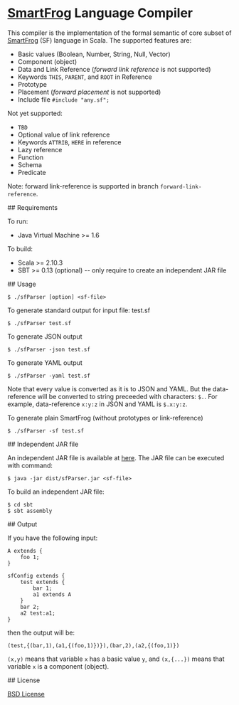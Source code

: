 # [SmartFrog](http://smartfrog.org) Language Compiler

This compiler is the implementation of the formal semantic of core subset of [SmartFrog](http://smartfrog.org) (SF) language in Scala. The supported features are:

- Basic values (Boolean, Number, String, Null, Vector)
- Component (object)
- Data and Link Reference (_forward link reference_ is not supported)
- Keywords `THIS`, `PARENT`, and `ROOT` in Reference
- Prototype
- Placement (_forward placement_ is not supported)
- Include file `#include "any.sf";`

Not yet supported:

- `TBD`
- Optional value of link reference
- Keywords `ATTRIB`, `HERE` in reference
- Lazy reference
- Function
- Schema
- Predicate

Note: forward link-reference is supported in branch `forward-link-reference`.


## Requirements

To run:
- Java Virtual Machine >= 1.6

To build:
- Scala >= 2.10.3
- SBT >= 0.13 (optional) -- only require to create an independent JAR file


## Usage

	$ ./sfParser [option] <sf-file>

To generate standard output for input file: test.sf

	$ ./sfParser test.sf

To generate JSON output

	$ ./sfParser -json test.sf

To generate YAML output

	$ ./sfParser -yaml test.sf

Note that every value is converted as it is to JSON and YAML.
But the data-reference will be converted to string preceeded with
characters: `$.`. For example, data-reference `x:y:z` in JSON and
YAML is `$.x:y:z`.

To generate plain SmartFrog (without prototypes or link-reference)

	$ ./sfParser -sf test.sf


## Independent JAR file

An independent JAR file is available at [here](https://github.com/herry13/smartfrog-lang/blob/master/dist/sfParser.jar).
The JAR file can be executed with command:

	$ java -jar dist/sfParser.jar <sf-file>

To build an independent JAR file:

	$ cd sbt
	$ sbt assembly


## Output

If you have the following input:

	A extends {
		foo 1;
	}
	
	sfConfig extends {
		test extends {
			bar 1;
			a1 extends A
		}
		bar 2;
		a2 test:a1;
	}

then the output will be:

	(test,{(bar,1),(a1,{(foo,1)})}),(bar,2),(a2,{(foo,1)})

`(x,y)` means that variable `x` has a basic value `y`, and
`(x,{...})` means that variable `x` is a component (object).



## License

[BSD License](https://raw.githubusercontent.com/herry13/smartfrog-lang/master/LICENSE)
